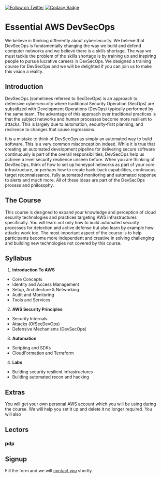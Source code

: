 [![Follow on Twitter](https://img.shields.io/twitter/follow/opendevsecops.svg?logo=twitter)](https://twitter.com/opendevsecops)
[![Codacy Badge](https://api.codacy.com/project/badge/Grade/baf86965779a418aa32f7ccf8adaf39e)](https://www.codacy.com/app/OpenDevSecOps/training-essential-aws-devsecops?utm_source=github.com&amp;utm_medium=referral&amp;utm_content=opendevsecops/training-essential-aws-devsecops&amp;utm_campaign=Badge_Grade)

# Essential AWS DevSecOps

We believe in thinking differently about cybersecurity. We believe that DevSecOps is fundamentally changing the way we build and defend computer networks and we believe there is a skills shortage. The way we must tackle the problem of the skills shortage is by training up and inspiring people to pursue lucrative careers in DevSecOps. We designed a training course for DevSecOps and we will be delighted if you can join us to make this vision a reality.

## Introduction

DevSecOps (sometimes referred to SecDevOps) is an approach to defensive cybersecurity where traditional Security Operation (SecOps) are subsidized with Development Operations (DevOps) typically performed by the same team. The advantage of this approach over traditional practices is that the subject networks and human processes become more resilient to attacks. This is largely due to automation, security-first planning, and resilience to changes that cause regressions.

It is a mistake to think of DevSecOps as simply an automated way to build software. This is a very common misconception indeed. While it is true that creating an automated development pipeline for delivering secure software continuously is part of the overall responsibilities, DevSecOps help us achieve a level security resilience unseen before. When you are thinking of DevSecOps, think of how to set up honeypot networks as part of your core infrastructure, or perhaps how to create hack-back capabilities, continuous target reconnaissance, fully automated monitoring and automated response to alerts and much more. All of these ideas are part of the DevSecOps process and philosophy.

## The Course

This course is designed to expand your knowledge and perception of cloud security technologies and practices targeting AWS infrastructures specifically. You will learn not only how to build automated security processes for detection and active defense but also learn by example how attacks work too. The most important aspect of the course is to help participants become more independent and creative in solving challenging and building new technologies not covered by this course.

## Syllabus

1. **Introduction To AWS**
 - Core Concepts
 - Identity and Access Management
 - Setup, Architecture & Networking
 - Audit and Monitoring
 - Tools and Services
2. **AWS Security Principles**
 - Security Internals
 - Attacks (OfSecDevOps)
 - Defensive Mechanisms (DevSecOps)
3. **Automation**
 - Scripting and SDKs
 - CloudFormation and Terraform
4. **Labs**
 - Building security resilient infrastructures
 - Building automated recon and hacking

## Extras

You will get your own personal AWS account which you will be using during the course. We will help you set it up and delete it no longer required. You will also 

## Lectors

### pdp

## Signup

Fill the form and we will [contact you](https://docs.google.com/forms/d/e/1FAIpQLSeC9Jn5j-Y_GPpq_VjPGxO-tjySSKICfdmEx_qZhnW6BNvGiA/viewform?usp=sf_link) shortly.
